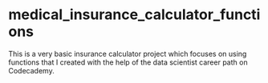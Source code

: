 # medical_insurance_calculator_functions
This is a very basic insurance calculator project which focuses on using functions that I created with the help of the data scientist career path on Codecademy.

